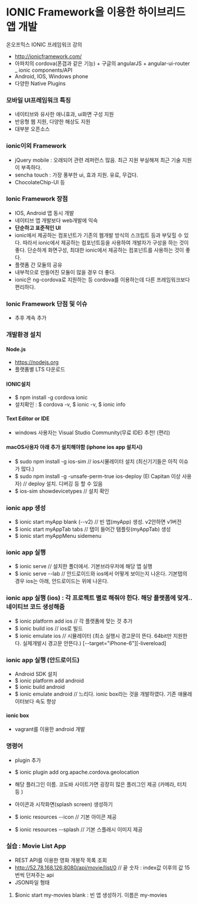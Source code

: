# IONIC Framework을 이용한 하이브리드 앱 개발 
온오프믹스 IONIC 프레임워크 강의 

- <http://ionicframework.com/>
- 아파치의 cordova(폰갭과 같은 기능) + 구글의 angularJS + angular-ui-router _ ionic components/API
- Android, IOS, Windows phone
- 다양한 Native Plugins 

### 모바일 UI프레임워크 특징
- 네이티브와 유사한 애니효과, ui화면 구성 지원
- 반응형 웹 지원, 다양한 해상도 지원
- 대부분 오픈소스

### ionic이외 Framework
- jQuery mobile : 오래되어 관련 레퍼런스 많음. 최근 지원 부실해져 최근 기술 지원이 부족하다. 
- sencha touch : 가장 풍부한 ui, 효과 지원. 유료, 무겁다. 
- ChocolateChip-UI 등

### Ionic Framework 장점 
- IOS, Android 앱 동시 개발
- 네이티브 앱 개발보다 web개발에 익숙
- **단순하고 표준적인 UI**
 - ionic에서 제공하는 컴포넌트가 기존의 웹개발 방식의 스크립트 등과 부딪힐 수 있다. 따라서 ionic에서 제공하는 컴포넌트등을 사용하여 개발자가 구성을 하는 것이 좋다. 단순하게 화면구성, 최대한 ionic에서 제공하는 컴포넌트를 사용하는 것이 좋다. 
- 플랫폼 간 모듈의 공유 
 - 내부적으로 만들어진 모듈이 많을 경우 더 좋다. 
- ionic은 ng-cordova로 지원하는 등 cordova를 이용하는데 다른 프레임워크보다 편리하다. 

### Ionic Framework 단점 및 이슈 
- 추후 계속 추가 

### 개발환경 설치

#### Node.js
- <https://nodejs.org>
- 플랫폼별 LTS 다운로드 

#### IONIC설치 
- $ npm install -g cordova ionic 
- 설치확인 : $ cordova -v, $ ionic -v, $ ionic info

#### Text Editor or IDE
- windows 사용자는 Visual Studio Community(무료 IDE) 추천! (편리)

#### macOS사용자 아래 추가 설치해야함 (iphone ios app 설치시)
- $ sudo npm install -g ios-sim  // ios시뮬레이터 설치 (최신기기들은 아직 이슈가 많다.)
- $ sudo npm install -g -unsafe-perm-true ios-deploy (El Capitan 이상 사용자) // deploy 설치. 디버깅 등 할 수 있음 
- $ ios-sim showdevicetypes // 설치 확인 

### ionic app 생성
- $ ionic start myApp blank (--v2) 	// 빈 앱(myApp) 생성. v2안하면 v1버전 
- $ ionic start myAppTab tabs		// 탭이 들어간 탬플릿(myAppTab) 생성 
- $ ionic start myAppMenu sidemenu

### ionic app 실행 
- $ ionic serve 		// 설치한 폴더에서. 기본브라우저에 해당 앱 실행
- $ ionic serve --lab 	// 안드로이드와 ios에서 어떻게 보이는지 나온다. 기본탭의 경우 ios는 아래, 안드로이드는 위에 나온다.

### ionic app 실행 (ios) : 각 프로젝트 별로 해줘야 한다. 해당 플랫폼에 맞게.. 네이티브 코드 생성해줌 
- $ ionic platform add ios 	// 각 플랫폼에 맞는 것 추가 
- $ ionic build ios			// ios로 빌드 
- $ ionic emulate ios		// 시뮬레이터 (최소 실행시 경고문이 뜬다. 64bit만 지원한다. 실제개발시 경고문 안뜬다.)
	[--target="iPhone-6"][-livereload]

### ionic app 실행 (안드로이드)
- Android SDK 설치
- $ ionic platform add android
- $ ionic build android
- $ ionic emulate android 		// 느리다. ionic box라는 것을 개발하였다. 기존 애뮬레이터보다 속도 향상 

#### ionic box
- vagrant를 이용한 android 개발 

### 명령어 
- plugin 추가 
 - $ ionic plugin add org.apache.cordova.geolocation 
 - 해당 플러그인 이름. 코도바 사이트가면 굉장히 많은 플러그인 제공 (카메라, 터치 등 ) 

- 아이콘과 시작화면(splash screen) 생성하기 
 - $ ionic resources --icon		// 기본 아이콘 제공 
 - $ ionic resources --splash  	// 기본 스플래시 이미지 제공 

### 실습 : Movie List App
- REST API를 이용한 영화 개봉작 목록 조회 
 - <http://52.78.168.126:8080/api/movie/list/0> // 끝 숫자 : index값 이후의 값 15번씩 던져주는 api
 - JSON파일 형태 

1. $ionic start my-movies blank : 빈 앱 생성하기. 이름은 my-movies